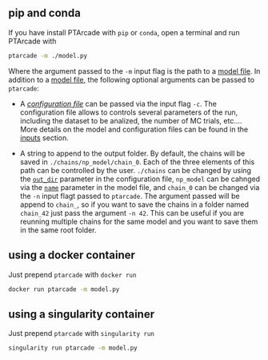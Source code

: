 ## pip and conda 
If you have install PTArcade with  `pip` or `conda`, open a terminal and 
run PTArcade with 
``` sh
ptarcade -m ./model.py 
```
Where the argument passed to the `-m` input flag is the path to a 
[model file]. In addition to a [model file], the following 
optional arguments can be passed to `ptarcade`:

* A *[configuration file]* can be passed via the input flag `-c`.
The configuration file allows to controls several parameters of 
the run, including the dataset to be analized, the number of MC
trials, etc.... More details on the model and
configuration files can be found in the [inputs] section. 

* A string to append to the output folder. By default, the
chains will be saved in `./chains/np_model/chain_0`. Each of the 
three elements of this path can be controlled by the user. `./chains`
can be changed by using the [`out_dir`][out] parameter in the configuration 
file, `np_model` can be cahnged via the [`name`][name] parameter in the 
model file, and `chain_0` can be changed via the `-n` input flagt passed 
to `ptarcade`. The argument passed will be append to `chain_`, so if you want 
to save the chains in a folder named `chain_42` just pass the argument `-n 42`. 
This can be useful if you are reunning multiple chains for the same model and 
you want to save them in the same root folder. 


## using a docker container
Just prepend `ptarcade` with `docker run`
``` sh
docker run ptarcade -m model.py 
```

## using a singularity container
Just prepend `ptarcade` with `singularity run`
``` sh
singularity run ptarcade -m model.py 
```
  
  [model file]: ../inputs/model.md
  [configuration file]: ../inputs/config.md
  [inputs]: ../inputs.md
  [out]: ../inputs/config.md#+config.out_dir
  [name]: ../inputs/model.md#+model.name